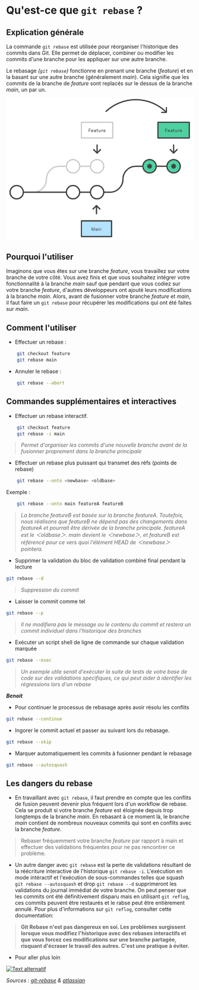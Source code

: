 # Qu'est-ce que `git rebase` ?

## Explication générale

La commande `git rebase` est utilisée pour réorganiser l'historique des commits dans Git. Elle permet de déplacer, combiner ou modifier les commits d'une branche pour les appliquer sur une autre branche.

Le rebasage _(`git rebase`)_ fonctionne en prenant une branche (_feature_) et en la basant sur une autre branche (généralement _main_). Cela signifie que les commits de la branche de _feature_ sont replacés sur le dessus de la branche _main_, un par un.

![Alt text](assets/rebase_img.png)

## Pourquoi l'utiliser

Imaginons que vous êtes sur une branche _feature_, vous travaillez sur votre branche de votre côté. Vous avez finis et que vous souhaitez intégrer votre fonctionnalité à la branche _main_ sauf que pendant que vous codiez sur votre branche _feature_, d'autres développeurs ont ajouté leurs modifications à la branche _main_. Alors, avant de fusionner votre branche _feature_ et _main_, il faut faire un `git rebase` pour récupérer les modifications qui ont été faites sur _main_. 

## Comment l'utiliser 

- Effectuer un rebase :
```bash
    git checkout feature
    git rebase main
```

- Annuler le rebase :
```bash
    git rebase --abort 
```

## Commandes supplémentaires et interactives

- Effectuer un rebase interactif.
```bash
    git checkout feature
    git rebase -i main
```
>_Permet d'organiser les commits d'une nouvelle branche avant de la fusionner proprement dans la branche principale_

- Effectuer un rebase plus puissant qui transmet des réfs (points de rebase)
```bash
    git rebase --onto <newbase> <oldbase>
```
Exemple :
```bash
    git rebase --onto main featureA featureB
```
>_La branche featureB est basée sur la branche featureA. Toutefois, nous réalisons que featureB ne dépend pas des changements dans featureA et pourrait être dérivée de la branche principale. featureA est le ＜oldbase＞. main devient le ＜newbase＞, et featureB est référencé pour ce vers quoi l'élément HEAD de ＜newbase＞ pointera._

-  Supprimer la validation du bloc de validation combiné final pendant la lecture
```bash
git rebase --d
```
> _Suppression du commit_

- Laisser le commit comme tel
```bash
git rebase --p
```
> _Il ne modifiera pas le message ou le contenu du commit et restera un commit individuel dans l'historique des branches_

- Exécuter un script shell de ligne de commande sur chaque validation marquée
```bash 
git rebase --exec
```
> _Un exemple utile serait d'exécuter la suite de tests de votre base de code sur des validations spécifiques, ce qui peut aider à identifier les régressions lors d'un rebase_

**_Benoit_**
- Pour continuer le processus de rebasage après avoir résolu les conflits
```bash 
git rebase --continue
```

- Ingorer le commit actuel et passer au suivant lors du rebasage. 
```bash 
git rebase --skip
```

- Marquer automatiquement les commits à fusionner pendant le rebasage
```bash 
git rebase --autosquash
```



## Les dangers du rebase

- En travaillant avec `git rebase`, il faut prendre en compte que les conflits de fusion peuvent devenir plus fréquent  lors d'un workflow de rebase.
Cela se produit si votre branche _feature_ est éloignée depuis trop longtemps de la branche _main_. En rebasant à ce moment là, le branche _main_ contient de nombreux nouveaux commits qui sont en conflits avec la branche _feature_.

> Rebaser fréquemment votre branche _feature_ par rapport à main et effectuer des validations fréquentes pour ne pas rencontrer ce problème.

- Un autre danger avec `git rebase` est la perte de validations résultant de la réécriture interactive de l'historique `git rebase -i`. L'exécution en mode intéractif et l'exécution de sous-commandes telles que squash `git rebase --autosquash` et drop `git rebase --d` supprimeront les validations du journal immédiat de votre branche. On peut penser que les commits ont été définitivement disparu mais en utilisant `git reflog`, ces commits peuvent être restaurés et le rabse peut être entièrement annulé. Pour plus d'informations sur `git reflog`, consulter cette documentation: 


> **Git Rebase n'est pas dangereux en soi. Les problèmes surgissent lorsque vous modifiez l'historique avec des rebases interactifs et que vous forcez ces modifications sur une branche partagée, risquant d'écraser le travail des autres. C'est une pratique à éviter.**


- Pour aller plus loin
  
[![Text alternatif](https://i.ytimg.com/vi/I2NQHB64ol4/hq720.jpg?sqp=-oaymwEcCOgCEMoBSFXyq4qpAw4IARUAAIhCGAFwAcABBg==&rs=AOn4CLDyXWgj11rEHVJZXvY2WvjABtiaZA)](https://www.youtube.com/watch?v=I2NQHB64ol4)


_Sources : [git-rebase](https://git-scm.com/docs/git-rebase/2.15.4) & [atlassian](https://www.atlassian.com/git/tutorials/rewriting-history/git-rebase)_